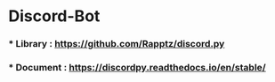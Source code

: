 # Discord-Bot
### * Library : https://github.com/Rapptz/discord.py
### * Document : https://discordpy.readthedocs.io/en/stable/
